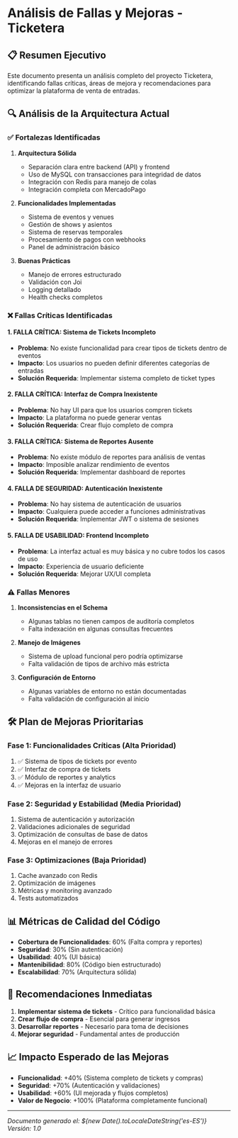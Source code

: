 # Análisis de Fallas y Mejoras - Ticketera

## 📋 Resumen Ejecutivo

Este documento presenta un análisis completo del proyecto Ticketera, identificando fallas críticas, áreas de mejora y recomendaciones para optimizar la plataforma de venta de entradas.

## 🔍 Análisis de la Arquitectura Actual

### ✅ Fortalezas Identificadas

1. **Arquitectura Sólida**
   - Separación clara entre backend (API) y frontend
   - Uso de MySQL con transacciones para integridad de datos
   - Integración con Redis para manejo de colas
   - Integración completa con MercadoPago

2. **Funcionalidades Implementadas**
   - Sistema de eventos y venues
   - Gestión de shows y asientos
   - Sistema de reservas temporales
   - Procesamiento de pagos con webhooks
   - Panel de administración básico

3. **Buenas Prácticas**
   - Manejo de errores estructurado
   - Validación con Joi
   - Logging detallado
   - Health checks completos

### ❌ Fallas Críticas Identificadas

#### 1. **FALLA CRÍTICA: Sistema de Tickets Incompleto**
- **Problema**: No existe funcionalidad para crear tipos de tickets dentro de eventos
- **Impacto**: Los usuarios no pueden definir diferentes categorías de entradas
- **Solución Requerida**: Implementar sistema completo de ticket types

#### 2. **FALLA CRÍTICA: Interfaz de Compra Inexistente**
- **Problema**: No hay UI para que los usuarios compren tickets
- **Impacto**: La plataforma no puede generar ventas
- **Solución Requerida**: Crear flujo completo de compra

#### 3. **FALLA CRÍTICA: Sistema de Reportes Ausente**
- **Problema**: No existe módulo de reportes para análisis de ventas
- **Impacto**: Imposible analizar rendimiento de eventos
- **Solución Requerida**: Implementar dashboard de reportes

#### 4. **FALLA DE SEGURIDAD: Autenticación Inexistente**
- **Problema**: No hay sistema de autenticación de usuarios
- **Impacto**: Cualquiera puede acceder a funciones administrativas
- **Solución Requerida**: Implementar JWT o sistema de sesiones

#### 5. **FALLA DE USABILIDAD: Frontend Incompleto**
- **Problema**: La interfaz actual es muy básica y no cubre todos los casos de uso
- **Impacto**: Experiencia de usuario deficiente
- **Solución Requerida**: Mejorar UX/UI completa

### ⚠️ Fallas Menores

1. **Inconsistencias en el Schema**
   - Algunas tablas no tienen campos de auditoría completos
   - Falta indexación en algunas consultas frecuentes

2. **Manejo de Imágenes**
   - Sistema de upload funcional pero podría optimizarse
   - Falta validación de tipos de archivo más estricta

3. **Configuración de Entorno**
   - Algunas variables de entorno no están documentadas
   - Falta validación de configuración al inicio

## 🛠️ Plan de Mejoras Prioritarias

### Fase 1: Funcionalidades Críticas (Alta Prioridad)
1. ✅ Sistema de tipos de tickets por evento
2. ✅ Interfaz de compra de tickets
3. ✅ Módulo de reportes y analytics
4. ✅ Mejoras en la interfaz de usuario

### Fase 2: Seguridad y Estabilidad (Media Prioridad)
1. Sistema de autenticación y autorización
2. Validaciones adicionales de seguridad
3. Optimización de consultas de base de datos
4. Mejoras en el manejo de errores

### Fase 3: Optimizaciones (Baja Prioridad)
1. Cache avanzado con Redis
2. Optimización de imágenes
3. Métricas y monitoring avanzado
4. Tests automatizados

## 📊 Métricas de Calidad del Código

- **Cobertura de Funcionalidades**: 60% (Falta compra y reportes)
- **Seguridad**: 30% (Sin autenticación)
- **Usabilidad**: 40% (UI básica)
- **Mantenibilidad**: 80% (Código bien estructurado)
- **Escalabilidad**: 70% (Arquitectura sólida)

## 🎯 Recomendaciones Inmediatas

1. **Implementar sistema de tickets** - Crítico para funcionalidad básica
2. **Crear flujo de compra** - Esencial para generar ingresos
3. **Desarrollar reportes** - Necesario para toma de decisiones
4. **Mejorar seguridad** - Fundamental antes de producción

## 📈 Impacto Esperado de las Mejoras

- **Funcionalidad**: +40% (Sistema completo de tickets y compras)
- **Seguridad**: +70% (Autenticación y validaciones)
- **Usabilidad**: +60% (UI mejorada y flujos completos)
- **Valor de Negocio**: +100% (Plataforma completamente funcional)

---

*Documento generado el: ${new Date().toLocaleDateString('es-ES')}*
*Versión: 1.0*
